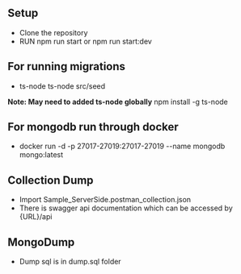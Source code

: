## Setup

- Clone the repository
- RUN npm run start or npm run start:dev

## For running migrations

- ts-node ts-node src/seed

**Note: May need to added ts-node globally**
npm install -g ts-node

## For mongodb run through docker

- docker run -d -p 27017-27019:27017-27019 --name mongodb mongo:latest

## Collection Dump

- Import Sample_ServerSide.postman_collection.json
- There is swagger api documentation which can be accessed by {URL}/api

## MongoDump

- Dump sql is in dump.sql folder
